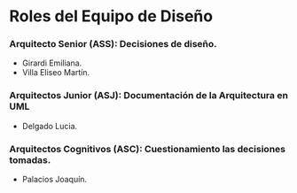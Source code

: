 # Roles del Equipo de Diseño

### Arquitecto Senior (ASS): Decisiones de diseño.
  - Girardi Emiliana.
  - Villa Eliseo Martín.

### Arquitectos Junior (ASJ): Documentación de la Arquitectura en UML
  - Delgado Lucia.

### Arquitectos Cognitivos (ASC): Cuestionamiento las decisiones tomadas.
  - Palacios Joaquín.
